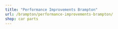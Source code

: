 ```yaml
---
title: "Performance Improvements Brampton"
url: /brampton/performance-improvements-brampton/
shop: car parts
---
```

